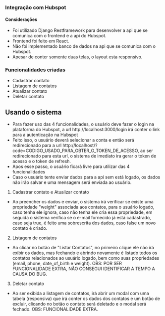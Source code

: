 ### Integração com Hubspot

#### Considerações

- Foi utilizado Django Restframework para desenvolver a api que se comunica com o frontend e a api do Hubspot.
- Frontend foi feito em React.
- Não foi implementado banco de dados na api que se comunica com o Hubspot.
- Apesar de conter somente duas telas, o layout esta responsivo.

### Funcionalidades criadas

- Cadastrar contato
- Listagem de contatos
- Atualizar contato
- Deletar contato

## Usando o sistema

- Para fazer uso das 4 funcionalidades, o usuário deve fazer o login na plataforma do Hubspot, a url http://localhost:3000/login irá conter o link para a autenticação na Hubspot
- Feito isso, o usuário deverá selecionar a conta e então será redirecionado para a url http://localhost/?code=CODIGO_USADO_PARA_OBTER_O_TOKEN_DE_ACESSO, ao ser redirecionado para esta url, o sistema de imediato ira gerar o token de acesso e o token de refresh.
- Apos esse passo, o usuário ficará livre para utilizar das 4 funcionalidades
- Caso o usuário tente enviar dados para a api sem está logado, os dados não irão salvar e uma mensagem será enviada ao usuário.

1. Cadastrar contato e Atualizar contato
- Ao preencher os dados e enviar, o sistema irá verificar se existe uma propriedade "weight" associada aos contatos, para o usuário logado, caso tenha ele ignora, caso não tenha ele cria essa propriedade, em seguida o sistema verifica se o e-mail fornecido já está cadastrado, caso seja true, é feito uma sobrescrita dos dados, caso false um novo contato é criado.
2. Listagem de contatos
- Ao clicar no botão de "Listar Contatos", no primeiro clique ele não irá exibir os dados, mas fechando e abrindo novamente é listado todos os contatos relacionados ao usuário logado, bem como suas propriedades (email, phone, date_of_birth e weight). OBS: POR SER FUNCIONALIDADE EXTRA, NÃO CONSEGUI IDENTIFICAR A TEMPO A CAUSA DO BUG.
3. Deletar contato
- Ao ser exibida a listagem de contatos, irá abrir um modal com uma tabela (responsiva) que irá conter os dados dos contatos e um botão de excluir, clicando no botão o contato será deletado e o modal será fechado. OBS: FUNCIONALIDADE EXTRA.
